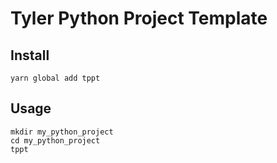 # Tyler Python Project Template

## Install

```
yarn global add tppt
```

## Usage

```
mkdir my_python_project
cd my_python_project
tppt
```
